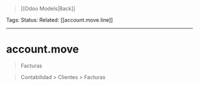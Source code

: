> [[Odoo Models|Back]]

Tags: 
Status: 
Related: [[account.move.line]]

___

# account.move

> Facturas

> Contabilidad > Clientes > Facturas


